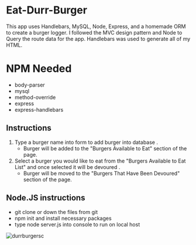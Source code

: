 # Eat-Durr-Burger

This app uses Handlebars, MySQL, Node, Express, and a homemade ORM to create a burger logger. I followed the MVC design pattern and Node to Query the route data for the app. Handlebars was used to generate all of my HTML.

# NPM Needed
 - body-parser
 - mysql
 - method-override
 - express
 - express-handlebars

## Instructions
1. Type a burger name into form to add burger into database .
    - Burger will be added to the "Burgers Available to Eat" section of the page.
2. Select a burger you would like to eat from the "Burgers Available to Eat List" and once selected it will be devoured .
    - Burger will be moved to the "Burgers That Have Been Devoured" section of the page.

## Node.JS instructions

- git clone or down the files from git
- npm init and install necessary packages
- type node server.js into console to run on local host

![durrburgersc](https://user-images.githubusercontent.com/36983507/44304975-47a18b00-a33a-11e8-90a5-de556a3724df.jpg)


